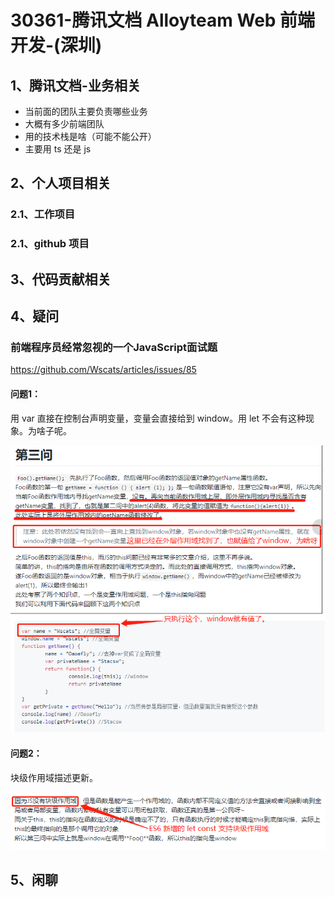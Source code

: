 # 30361-腾讯文档 Alloyteam  Web 前端开发-(深圳)

## 1、腾讯文档-业务相关

- 当前面的团队主要负责哪些业务
- 大概有多少前端团队
- 用的技术栈是啥（可能不能公开）
- 主要用 ts 还是 js

## 2、个人项目相关

### 2.1、工作项目

### 2.1、github 项目

## 3、代码贡献相关

## 4、疑问

### 前端程序员经常忽视的一个JavaScript面试题

https://github.com/Wscats/articles/issues/85

#### 问题1：

用 var 直接在控制台声明变量，变量会直接给到 window。用 let 不会有这种现象。为啥子呢。

![p1](./image/question-1.png)

#### 问题2：

块级作用域描述更新。

![p1](./image/question-2.png)



## 5、闲聊


